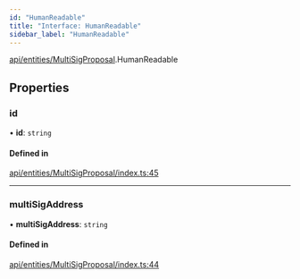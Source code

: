 ```yaml
---
id: "HumanReadable"
title: "Interface: HumanReadable"
sidebar_label: "HumanReadable"
---
```


[api/entities/MultiSigProposal](../../../../../modules/API/Entities/MultiSigProposal/MultiSigProposal.md).HumanReadable

## Properties

### id

• **id**: `string`

#### Defined in

[api/entities/MultiSigProposal/index.ts:45](https://github.com/PolymeshAssociation/polymesh-sdk/blob/88db4a911/src/api/entities/MultiSigProposal/index.ts#L45)

___

### multiSigAddress

• **multiSigAddress**: `string`

#### Defined in

[api/entities/MultiSigProposal/index.ts:44](https://github.com/PolymeshAssociation/polymesh-sdk/blob/88db4a911/src/api/entities/MultiSigProposal/index.ts#L44)
